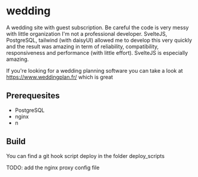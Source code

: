 # wedding
A wedding site with guest subscription.
Be careful the code is very messy with little organization I'm not a professional developer.
SvelteJS, PostgreSQL, tailwind (with daisyUI) allowed me to develop this very quickly and the result was amazing in term of reliability, compatibility, responsiveness and performance (with little effort). SvelteJS is especially amazing.

If you're looking for a wedding planning software you can take a look at https://www.weddingplan.fr/ which is great

## Prerequesites
- PostgreSQL
- nginx
- n

## Build
You can find a git hook script deploy in the folder deploy_scripts

TODO: add the nginx proxy config file

